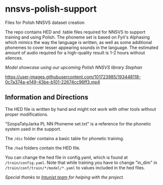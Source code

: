 # nnsvs-polish-support
Files for Polish NNSVS dataset creation

The repo contains HED and .table files required for NNSVS to support training and using Polish.
The phoneme set is based on Fyń's Alphasing which mimics the way the language is written, as well as some additional phonemes to cover lesser appearing sounds in the language.
The estimated amount of audio required for a high-quality result is 1-2 hours without silences.

*Model showcase using our upcoming Polish NNSVS library Stephan*

https://user-images.githubusercontent.com/101723985/193448118-0c7a374a-e149-43be-b101-22674cc96ff3.mp4

## Information and Directions

The HED file is written by hand and might not work with other tools without proper modifications.

"SzopaTatyJarka PL NN Phoneme set.txt" is a reference for the phonetic system used in the support.

The `/dic` folder contains a basic table for phonetic training.

The `/hed` folders contain the HED file.

You can change the hed file in config.yaml, which is found at `/train/config.yaml`.
Note that while training you have to change "in_dim" in `/train/conf/train/*/model/*.yaml` to values included in the hed files.

*Special thanks to [Intunist team](https://github.com/intunist) for helping with the project.*
